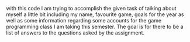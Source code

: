 with this code I am trying to accomplish the given task of talking about myself a little bit including my name, favourite game, goals for the year as well as some information regarding some accounts for the game programming class I am taking this semester. The goal is for there to be a list of answers to the questions asked by the assignment.